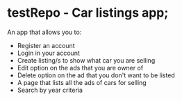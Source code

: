 # testRepo - Car listings app;
An app that allows you to:

- Register an account
- Login in your account
- Create listing/s to show what car you are selling
- Edit option on the ads that you are owner of
- Delete option on the ad that you don't want to be listed
- A page that lists all the ads of cars for selling
- Search by year criteria

